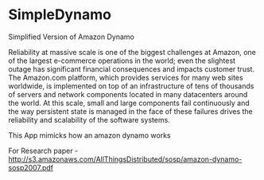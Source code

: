 # SimpleDynamo
Simplified Version of Amazon Dynamo

Reliability at massive scale is one of the biggest challenges at Amazon, one of the largest e-commerce operations in the world; even the slightest outage has significant financial consequences and impacts customer trust. The Amazon.com platform, which provides services for many web sites worldwide, is implemented on top of an infrastructure of tens of thousands of servers and network components located in many datacenters around the world. At this scale, small and large components fail continuously and the way persistent state is managed in the face of these failures drives the reliability and scalability of the software systems. 

This App mimicks how an amazon dynamo works

For Research paper - http://s3.amazonaws.com/AllThingsDistributed/sosp/amazon-dynamo-sosp2007.pdf 
